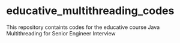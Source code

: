 # educative_multithreading_codes
This repository containts codes for the educative course Java Multithreading for Senior Engineer Interview

